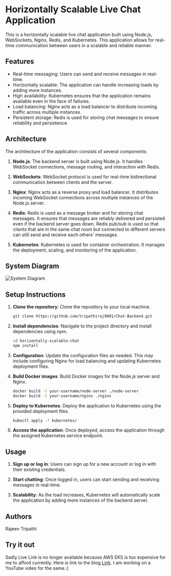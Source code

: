 # Horizontally Scalable Live Chat Application

This is a horizontally scalable live chat application built using Node.js, WebSockets, Nginx, Redis, and Kubernetes. This application allows for real-time communication between users in a scalable and reliable manner.

## Features

- Real-time messaging: Users can send and receive messages in real-time.
- Horizontally scalable: The application can handle increasing loads by adding more instances.
- High availability: Kubernetes ensures that the application remains available even in the face of failures.
- Load balancing: Nginx acts as a load balancer to distribute incoming traffic across multiple instances.
- Persistent storage: Redis is used for storing chat messages to ensure reliability and persistence.

## Architecture

The architecture of the application consists of several components:

1. **Node.js**: The backend server is built using Node.js. It handles WebSocket connections, message routing, and interaction with Redis.

2. **WebSockets**: WebSocket protocol is used for real-time bidirectional communication between clients and the server.

3. **Nginx**: Nginx acts as a reverse proxy and load balancer. It distributes incoming WebSocket connections across multiple instances of the Node.js server.

4. **Redis**: Redis is used as a message broker and for storing chat messages. It ensures that messages are reliably delivered and persisted even if the backend server goes down. Redis pub/sub is used so that clients that are in the same chat room but connected to different servers can still send and receive each others' messages.

5. **Kubernetes**: Kubernetes is used for container orchestration. It manages the deployment, scaling, and monitoring of the application.


## System Diagram

![System Diagram](https://user-images.githubusercontent.com/96862218/209307263-e739e9eb-5034-4c13-a5f5-8802824eeef5.svg)

## Setup Instructions

1. **Clone the repository**: Clone the repository to your local machine.

    ```bash
    git clone https://github.com/tripathiraj9801/Chat-Backend.git
    ```

2. **Install dependencies**: Navigate to the project directory and install dependencies using npm.

    ```bash
    cd horizontally-scalable-chat
    npm install
    ```

3. **Configuration**: Update the configuration files as needed. This may include configuring Nginx for load balancing and updating Kubernetes deployment files.

4. **Build Docker images**: Build Docker images for the Node.js server and Nginx.

    ```bash
    docker build -t your-username/node-server ./node-server
    docker build -t your-username/nginx ./nginx
    ```

5. **Deploy to Kubernetes**: Deploy the application to Kubernetes using the provided deployment files.

    ```bash
    kubectl apply -f kubernetes/
    ```

6. **Access the application**: Once deployed, access the application through the assigned Kubernetes service endpoint.

## Usage

1. **Sign up or log in**: Users can sign up for a new account or log in with their existing credentials.

2. **Start chatting**: Once logged in, users can start sending and receiving messages in real-time.

3. **Scalability**: As the load increases, Kubernetes will automatically scale the application by adding more instances of the backend server.

## Authors

Rajeev Tripathi

## Try it out

Sadly Live Link is no longer available because AWS EKS is too expensive for me to afford currently. Here is link to the blog [Link](https://medium.com/@tripathirajeev9801/building-a-horizontally-scalable-chat-application-a-technical-deep-dive-a5526e8aeb67). I am working on a YouTube video for the same.:(


